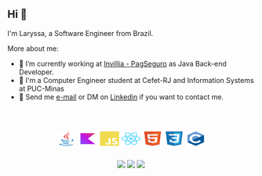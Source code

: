 ## Hi 👋

I'm Laryssa, a Software Engineer from Brazil.

More about me:
- 💜 I’m currently working at [Invillia - PagSeguro](https://invillia.com/global-growth-framework/) as Java Back-end Developer.
- :school: I'm a Computer Engineer student at Cefet-RJ and Information Systems at PUC-Minas
- :email: Send me [e-mail](mailto:se.laryssa@gmail.com) or DM on [Linkedin](https://www.linkedin.com/in/laryssa-serra/) if you want to contact me.
<br/>

  
<!--  <div align="center">
  <a href="https://github.com/laryssa-serra">
  <img height="180em" src="https://github-readme-stats.vercel.app/api?username=laryssa-serra&show_icons=true&layout=compact&bg_color=ffffff&text_color=333333&include_all_commits=true&count_private=true"/> -->

<!--    <summary>:zap: Languages Used</summary> -->
<!--   <img height="180em" src="https://github-readme-stats.vercel.app/api/top-langs/?username=laryssa-serra&layout=compact&langs_count=8&bg_color=ffffff&text_color=333333">
<br/>
</div> -->
 
<div style="display: inline_block"><br>
  <p align="center">
  <img align="center" alt="Lary-Java" height="30" width="40" src="https://raw.githubusercontent.com/devicons/devicon/master/icons/java/java-original.svg">
  <img align="center" alt="Lary-Kotlin" height="30" width="40" src="https://raw.githubusercontent.com/devicons/devicon/master/icons/kotlin/kotlin-original.svg">
  <img align="center" alt="Lary-Js" height="30" width="40" src="https://raw.githubusercontent.com/devicons/devicon/master/icons/javascript/javascript-plain.svg">
  <img align="center" alt="Lary-React" height="30" width="40" src="https://raw.githubusercontent.com/devicons/devicon/master/icons/react/react-original.svg">
  <img align="center" alt="Lary-HTML" height="30" width="40" src="https://raw.githubusercontent.com/devicons/devicon/master/icons/html5/html5-original.svg">
  <img align="center" alt="Lary-CSS" height="30" width="40" src="https://raw.githubusercontent.com/devicons/devicon/master/icons/css3/css3-original.svg">
  <img align="center" alt="Lary-C" height="30" width="40" src="https://raw.githubusercontent.com/devicons/devicon/master/icons/c/c-original.svg">
  </p>
</div>
  
  ##
  
<div>  
  <p align="center">
  <a href="https://www.instagram.com/laryssaserra_/?hl=pt-br" target="_blank"><img src="https://img.shields.io/badge/-Instagram-%23E4405F?style=for-the-badge&logo=instagram&logoColor=white" target="_blank"></a>
  <a href = "mailto:se.laryssa@gmail.com"><img src="https://img.shields.io/badge/-Gmail-%23333?style=for-the-badge&logo=gmail&logoColor=white" target="_blank"></a>
  <a href="https://www.linkedin.com/in/laryssa-serra/" target="_blank"><img src="https://img.shields.io/badge/-LinkedIn-%230077B5?style=for-the-badge&logo=linkedin&logoColor=white" target="_blank"></a> 
  </p>
 
 </div> 
